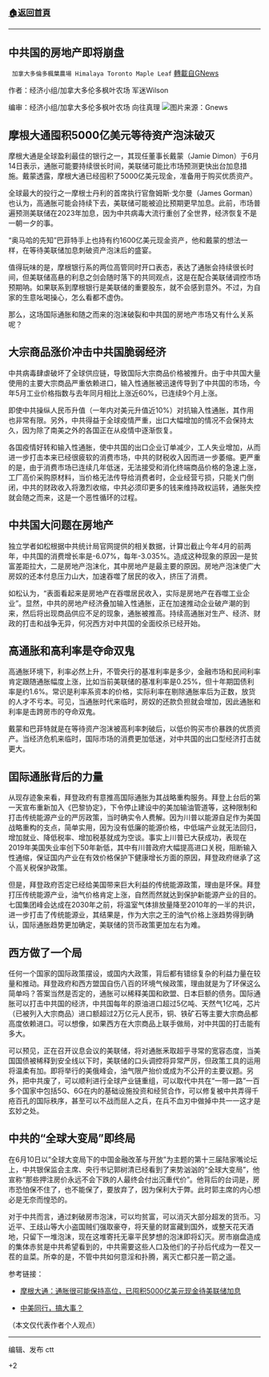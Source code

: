 ###  [:house:返回首頁](https://github.com/ourhimalayas/txt)
---

## 中共国的房地产即将崩盘
` 加拿大多倫多楓葉農場 Himalaya Toronto Maple Leaf` [轉載自GNews](https://gnews.org/zh-hans/1327334/)

作者：经济小组/加拿大多伦多枫叶农场 军迷Wilson

编审：经济小组/加拿大多伦多枫叶农场 向往真理
![]()![](https://gnews-media-offload.s3.amazonaws.com/wp-content/uploads/2021/06/16134119/2-90.jpg)图片来源：Gnews
## 摩根大通囤积5000亿美元等待资产泡沫破灭

摩根大通是全球盈利最佳的银行之一，其现任董事长戴蒙（Jamie Dimon）于6月14日表示，通胀可能要持续很长时间，美联储可能比市场预测更快出台加息措施。戴蒙透露，摩根大通已经囤积了5000亿美元现金，准备用于购买优质资产。

全球最大的投行之一摩根士丹利的首席执行官詹姆斯·戈尔曼（James Gorman）也认为，高通胀可能会持续下去，美联储可能被迫比预期更早加息。此前，市场普遍预测美联储在2023年加息，因为中共病毒大流行重创了全世界，经济恢复不是一朝一夕的事。

“奥马哈的先知”巴菲特手上也持有约1600亿美元现金资产，他和戴蒙的想法一样，在等待美联储加息刺破资产泡沫后的盛宴。

值得玩味的是，摩根银行系的两位高管同时开口表态，表达了通胀会持续很长时间，但美联储高悬的利息之剑会随时落下的共同观点，这是在配合美联储调控市场预期呐。如果联系到摩根银行是美联储的重要股东，就不会感到意外。不过，为自家的生意吆喝操心，怎么看都不虚伪。

那么，这场国际通胀和随之而来的泡沫破裂和中共国的房地产市场又有什么关系呢？

## 大宗商品涨价冲击中共国脆弱经济

中共病毒肆虐破坏了全球供应链，导致国际大宗商品价格被推升。由于中共国大量使用的主要大宗商品严重依赖进口，输入性通胀被迅速传导到了中共国的市场，今年5月工业价格指数与去年同月相比上涨近60%，已连续9个月上涨。

即使中共操纵人民币升值（一年内对美元升值近10%）对抗输入性通胀，其作用也非常有限。另外，中共得益于全球疫情严重，出口大幅增加的情况不会保持太久，因为除了南美之外的各国正在从疫情中逐渐恢复。

各国疫情好转和输入性通胀，使中共国的出口企业订单减少，工人失业增加，从而进一步打击本来已经很疲软的消费市场，中共的财税收入因而进一步萎缩。更严重的是，由于消费市场已连续几年低迷，无法接受和消化终端商品价格的急速上涨，工厂高价采购原材料，当价格无法传导给消费者时，企业经营亏损，只能关门倒闭，中共的财政收入将激烈收缩，中共必须印更多的钱来维持政权运转，通胀失控就会随之而来，这是一个恶性循环的过程。

## 中共国大问题在房地产

独立学者如松根据中共统计局官网提供的相关数据，计算岀截止今年4月的前两年，中共国的消费增长率是-6.07%，每年-3.035%。造成这种现象的原因一是贫富差距拉大，二是房地产泡沫化，其中房地产是最主要的原因。房地产泡沫使广大房奴的还本付息压力山大，加速吞噬了居民的收入，挤压了消费。

如松认为，“表面看起来是房地产在吞噬居民收入，实际是房地产在吞噬工业企业”。显然，中共的房地产经济叠加输入性通胀，正在加速推动企业破产潮的到来，然后将出现商品供应不足的现象，通胀被推高。持续高通胀对生产、经济、财政的打击和战争无异，何况西方对中共国的全面绞杀已经开始。

## 高通胀和高利率是夺命双鬼

高通胀环境下，利率必然上升，不管央行的基准利率是多少，金融市场和民间利率肯定跟随通胀幅度上涨，比如当前美联储的基准利率是0.25%，但十年期囯债利率是约1.6%。常识是利率系资本的价格，实际利率在剔除通胀率后为正数，放货的人才不亏本。可见，当通胀时代来临时，房奴的还款负担就会增加，因此通胀和利率是击跨房市的夺命双鬼。

戴蒙和巴菲特就是在等待资产泡沫被高利率刺破后，以低价购买市价暴跌的优质资产。当经济危机来临时，国际市场的消费更加低迷，对中共国的出口型经济打击就更大。

## 囯际通胀背后的力量

从现存迹象来看，拜登政府有意推高国际通胀为其战略重构服务。拜登上台后的第一天宣布重新加入《巴黎协定》，下令停止建设中的美加输油管道等，这种限制和打击传统能源产业的严厉政策，当时确实令人费解。因为川普以能源自足作为美国战略重构的支点，简单实用，因为没有低廉的能源价格，中低端产业就无法回归，增加就业、降低税率、增加税基就成为空谈。事实上川普已大获成功，表现在2019年美国失业率创下50年新低，其中有川普政府大幅提高进口关税，阻断输入性通缩，保证国内产业在有效价格保护下健康增长方面的原因，拜登政府继承了这个高关税保护政策。

但是，拜登政府否定已经给美国带来巨大利益的传统能源政策，理由是环保。拜登打压传统能源产业，油气价格肯定上涨，自然而然就达到保护新能源产业的目的。七国集团峰会达成在2030年之前，将温室气体排放量降至2010年的一半的共识，进一步打击了传统能源业，其结果是，作为大宗之王的油气价格上涨趋势得到确认，国际通胀趋势更加确定，美联储的货币政策更加左右为难。

## 西方做了一个局

任何一个国家的国际政策摆设，或国内大政策，背后都有错综复杂的利益力量在较量和推动。拜登政府和西方盟国自伤八百的环境气候政策，理由就是为了环保这么简单吗？答案当然是否定的，通胀可以稀释美国和欧盟、日本巨额的债务。国际通胀可以打击中共国的经济，中共国每年的原油进口超过5亿吨、天然气1亿吨，芯片（已被列入大宗商品）进口额超过2万亿元人民币，铜、铁矿石等主要大宗商品都高度依赖进口。可以想像，如果西方在大宗商品上联手做局，对中共国的打击能有多大。

可以预见，正在召开议息会议的美联储，将对通胀釆取超乎寻常的宽容态度，当美国国债被稀释到安全线以下时，美联储的口头调控将异常严厉，但政策工具的运用将温柔有加。即将举行的美俄峰会，油气限产抬价或成为不公开的主要议题。另外，把中共废了，可以顺利进行全球产业链重组，可以取代中共在“一带一路”一百多个国家中包括5G、6G在内的基础设施投资和经贸合作，可以修复被中共弄得千疮百孔的国际秩序，甚至可以不战而屈人之兵，在兵不血刃中做掉中共一一这才是玄妙之处。

## 中共的“全球大变局”即终局

在6月10日以”全球大变局下的中国金融改革与开放”为主题的第十三届陆家嘴论坛 上，中共银保监会主席、央行书记郭树清已经看到了来势汹汹的“全球大变局”，他宣称“那些押注房价永远不会下跌的人最终会付出沉重代价”。他背后的台词是，房市恐怕保不住了，也不能保了，要放弃了，因为保利大于弊。此时郭主席的内心想必是无奈而惶恐的。

对于中共而言，通过剌破房市泡沫，可以均贫富，可以消灭大部分超发的货币。习近平、王歧山等大小盗国贼们强取豪夺，将天量的财富藏到国外，或整天花天酒地，只留下一堆泡沫，现在这堆寄托无辜平民梦想的泡沫即将幻灭。房市崩盘造成的集体赤贫是中共希望看到的，中共需要这些人口及他们的子孙后代成为一茬又一茬的韭菜。所幸的是，不管中共如何意淫和扑腾，离灭亡都只差一箭之遥。

参考链接：

- [摩根大通：通胀很可能保持高位，已囤积5000亿美元现金待美联储加息](https://xnews.jin10.com/details/76007)


- [中美同行，搞大事？](https://mp.weixin.qq.com/s/PAFL1viLX4OYOxyd1L2_fg)


（本文仅代表作者个人观点）

* * *

编辑、发布 ctt

+2
